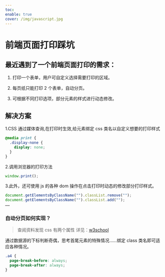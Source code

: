 ```yaml
---
toc:
enable: true
cover: /img/javascript.jpg
---
```


# 前端页面打印踩坑

## 最近遇到了一个前端页面打印的需求：

1.  打印一个表单，用户可自定义选择需要打印的区域。

2.  每页纸只能打印 2 个表单，自动分页。

3.  可根据不同打印选项，部分元素的样式进行动态修改。

## 解决方案

1.CSS 通过媒体查询,在打印时生效,给元素绑定 css 类名以自定义想要的打印样式

```css
@media print {
  .display-none {
    display: none;
  }
}
```

2.调用浏览器的打印方法

```javascript
window.print();
```

3.此外，还可使用 js 的各种 dom 操作在点击打印时动态的修改部分打印样式。

```javascript
document.getElementsByClassName("").classList.remove("");
document.getElementsByClassName("").classList.add("");
……
```

### 自动分页如何实现？

> 查阅资料发现 css 有两个属性 详见：[w3school](https://www.w3school.com.cn/cssref/pr_print_page-break-before.asp)

通过数据源的下标判断奇偶，思考首尾元素的特殊情况……绑定 class 类名即可适应各种情况。

```css
.a4 {
  page-break-before: always;
  page-break-after: always;
}
```
